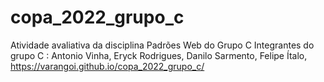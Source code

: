 # copa_2022_grupo_c
Atividade avaliativa da disciplina Padrões Web do Grupo C
Integrantes do grupo C :
Antonio Vinha,
Eryck Rodrigues,
Danilo Sarmento,
Felipe Ítalo,
https://varangoi.github.io/copa_2022_grupo_c/
